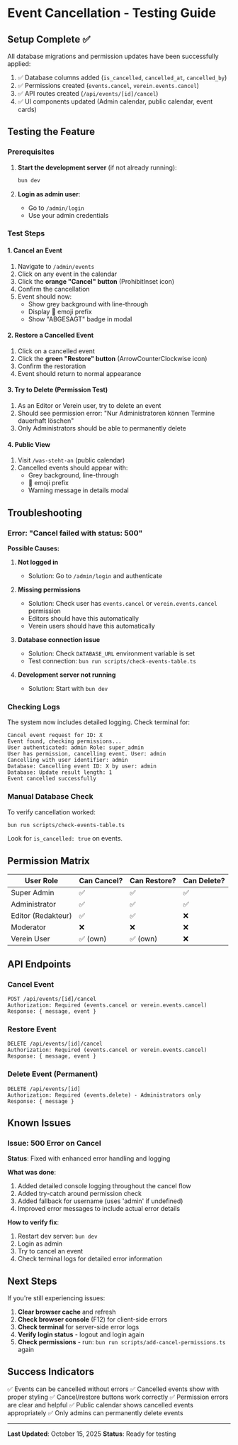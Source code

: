 # Event Cancellation - Testing Guide

## Setup Complete ✅

All database migrations and permission updates have been successfully applied:

1. ✅ Database columns added (`is_cancelled`, `cancelled_at`, `cancelled_by`)
2. ✅ Permissions created (`events.cancel`, `verein.events.cancel`)
3. ✅ API routes created (`/api/events/[id]/cancel`)
4. ✅ UI components updated (Admin calendar, public calendar, event cards)

## Testing the Feature

### Prerequisites

1. **Start the development server** (if not already running):
   ```bash
   bun dev
   ```

2. **Login as admin user**:
   - Go to `/admin/login`
   - Use your admin credentials

### Test Steps

#### 1. Cancel an Event

1. Navigate to `/admin/events`
2. Click on any event in the calendar
3. Click the **orange "Cancel" button** (ProhibitInset icon)
4. Confirm the cancellation
5. Event should now:
   - Show grey background with line-through
   - Display 🚫 emoji prefix
   - Show "ABGESAGT" badge in modal

#### 2. Restore a Cancelled Event

1. Click on a cancelled event
2. Click the **green "Restore" button** (ArrowCounterClockwise icon)
3. Confirm the restoration
4. Event should return to normal appearance

#### 3. Try to Delete (Permission Test)

1. As an Editor or Verein user, try to delete an event
2. Should see permission error: "Nur Administratoren können Termine dauerhaft löschen"
3. Only Administrators should be able to permanently delete

#### 4. Public View

1. Visit `/was-steht-an` (public calendar)
2. Cancelled events should appear with:
   - Grey background, line-through
   - 🚫 emoji prefix
   - Warning message in details modal

## Troubleshooting

### Error: "Cancel failed with status: 500"

**Possible Causes:**

1. **Not logged in**
   - Solution: Go to `/admin/login` and authenticate

2. **Missing permissions**
   - Solution: Check user has `events.cancel` or `verein.events.cancel` permission
   - Editors should have this automatically
   - Verein users should have this automatically

3. **Database connection issue**
   - Solution: Check `DATABASE_URL` environment variable is set
   - Test connection: `bun run scripts/check-events-table.ts`

4. **Development server not running**
   - Solution: Start with `bun dev`

### Checking Logs

The system now includes detailed logging. Check terminal for:

```
Cancel event request for ID: X
Event found, checking permissions...
User authenticated: admin Role: super_admin
User has permission, cancelling event. User: admin
Cancelling with user identifier: admin
Database: Cancelling event ID: X by user: admin
Database: Update result length: 1
Event cancelled successfully
```

### Manual Database Check

To verify cancellation worked:

```bash
bun run scripts/check-events-table.ts
```

Look for `is_cancelled: true` on events.

## Permission Matrix

| User Role | Can Cancel? | Can Restore? | Can Delete? |
|-----------|-------------|--------------|-------------|
| Super Admin | ✅ | ✅ | ✅ |
| Administrator | ✅ | ✅ | ✅ |
| Editor (Redakteur) | ✅ | ✅ | ❌ |
| Moderator | ❌ | ❌ | ❌ |
| Verein User | ✅ (own) | ✅ (own) | ❌ |

## API Endpoints

### Cancel Event
```
POST /api/events/[id]/cancel
Authorization: Required (events.cancel or verein.events.cancel)
Response: { message, event }
```

### Restore Event
```
DELETE /api/events/[id]/cancel
Authorization: Required (events.cancel or verein.events.cancel)
Response: { message, event }
```

### Delete Event (Permanent)
```
DELETE /api/events/[id]
Authorization: Required (events.delete) - Administrators only
Response: { message }
```

## Known Issues

### Issue: 500 Error on Cancel

**Status**: Fixed with enhanced error handling and logging

**What was done**:
1. Added detailed console logging throughout the cancel flow
2. Added try-catch around permission check
3. Added fallback for username (uses 'admin' if undefined)
4. Improved error messages to include actual error details

**How to verify fix**:
1. Restart dev server: `bun dev`
2. Login as admin
3. Try to cancel an event
4. Check terminal logs for detailed error information

## Next Steps

If you're still experiencing issues:

1. **Clear browser cache** and refresh
2. **Check browser console** (F12) for client-side errors
3. **Check terminal** for server-side error logs
4. **Verify login status** - logout and login again
5. **Check permissions** - run: `bun run scripts/add-cancel-permissions.ts` again

## Success Indicators

✅ Events can be cancelled without errors
✅ Cancelled events show with proper styling
✅ Cancel/restore buttons work correctly
✅ Permission errors are clear and helpful
✅ Public calendar shows cancelled events appropriately
✅ Only admins can permanently delete events

---

**Last Updated**: October 15, 2025
**Status**: Ready for testing
